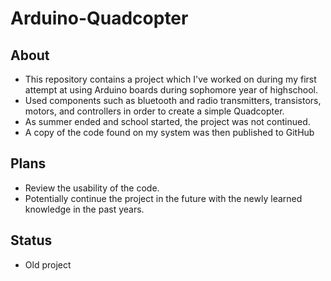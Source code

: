 # Arduino-Quadcopter
## About
- This repository contains a project which I've worked on during my first attempt at using Arduino boards during sophomore year of highschool.
- Used components such as bluetooth and radio transmitters, transistors, motors, and controllers in order to create a simple Quadcopter.
- As summer ended and school started, the project was not continued.
- A copy of the code found on my system was then published to GitHub
## Plans
- Review the usability of the code.
- Potentially continue the project in the future with the newly learned knowledge in the past years.
## Status
- Old project
